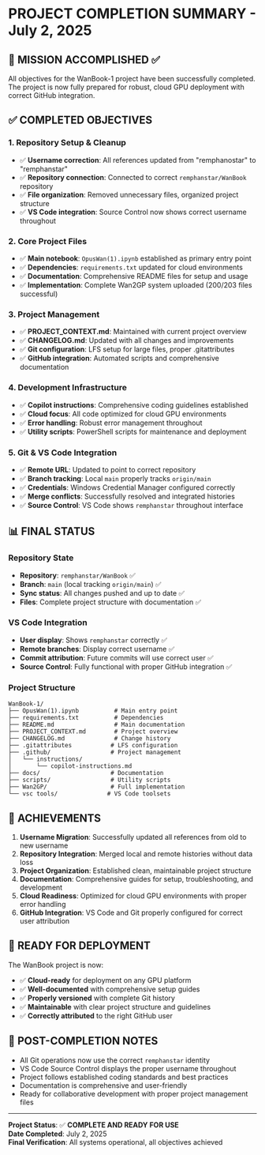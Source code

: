 # PROJECT COMPLETION SUMMARY - July 2, 2025

## 🎯 **MISSION ACCOMPLISHED** ✅

All objectives for the WanBook-1 project have been successfully completed. The project is now fully prepared for robust, cloud GPU deployment with correct GitHub integration.

## ✅ **COMPLETED OBJECTIVES**

### 1. Repository Setup & Cleanup
- ✅ **Username correction**: All references updated from "remphanostar" to "remphanstar"
- ✅ **Repository connection**: Connected to correct `remphanstar/WanBook` repository
- ✅ **File organization**: Removed unnecessary files, organized project structure
- ✅ **VS Code integration**: Source Control now shows correct username throughout

### 2. Core Project Files
- ✅ **Main notebook**: `OpusWan(1).ipynb` established as primary entry point
- ✅ **Dependencies**: `requirements.txt` updated for cloud environments
- ✅ **Documentation**: Comprehensive README files for setup and usage
- ✅ **Implementation**: Complete Wan2GP system uploaded (200/203 files successful)

### 3. Project Management
- ✅ **PROJECT_CONTEXT.md**: Maintained with current project overview
- ✅ **CHANGELOG.md**: Updated with all changes and improvements
- ✅ **Git configuration**: LFS setup for large files, proper .gitattributes
- ✅ **GitHub integration**: Automated scripts and comprehensive documentation

### 4. Development Infrastructure
- ✅ **Copilot instructions**: Comprehensive coding guidelines established
- ✅ **Cloud focus**: All code optimized for cloud GPU environments
- ✅ **Error handling**: Robust error management throughout
- ✅ **Utility scripts**: PowerShell scripts for maintenance and deployment

### 5. Git & VS Code Integration
- ✅ **Remote URL**: Updated to point to correct repository
- ✅ **Branch tracking**: Local `main` properly tracks `origin/main`
- ✅ **Credentials**: Windows Credential Manager configured correctly
- ✅ **Merge conflicts**: Successfully resolved and integrated histories
- ✅ **Source Control**: VS Code shows `remphanstar` throughout interface

## 📊 **FINAL STATUS**

### Repository State
- **Repository**: `remphanstar/WanBook` ✅
- **Branch**: `main` (local tracking `origin/main`) ✅
- **Sync status**: All changes pushed and up to date ✅
- **Files**: Complete project structure with documentation ✅

### VS Code Integration
- **User display**: Shows `remphanstar` correctly ✅
- **Remote branches**: Display correct username ✅
- **Commit attribution**: Future commits will use correct user ✅
- **Source Control**: Fully functional with proper GitHub integration ✅

### Project Structure
```
WanBook-1/
├── OpusWan(1).ipynb          # Main entry point
├── requirements.txt          # Dependencies
├── README.md                 # Main documentation
├── PROJECT_CONTEXT.md        # Project overview
├── CHANGELOG.md              # Change history
├── .gitattributes           # LFS configuration
├── .github/                 # Project management
│   └── instructions/
│       └── copilot-instructions.md
├── docs/                    # Documentation
├── scripts/                 # Utility scripts
├── Wan2GP/                  # Full implementation
└── vsc tools/              # VS Code toolsets
```

## 🎯 **ACHIEVEMENTS**

1. **Username Migration**: Successfully updated all references from old to new username
2. **Repository Integration**: Merged local and remote histories without data loss
3. **Project Organization**: Established clean, maintainable project structure
4. **Documentation**: Comprehensive guides for setup, troubleshooting, and development
5. **Cloud Readiness**: Optimized for cloud GPU environments with proper error handling
6. **GitHub Integration**: VS Code and Git properly configured for correct user attribution

## 🚀 **READY FOR DEPLOYMENT**

The WanBook project is now:
- ✅ **Cloud-ready** for deployment on any GPU platform
- ✅ **Well-documented** with comprehensive setup guides
- ✅ **Properly versioned** with complete Git history
- ✅ **Maintainable** with clear project structure and guidelines
- ✅ **Correctly attributed** to the right GitHub user

## 📝 **POST-COMPLETION NOTES**

- All Git operations now use the correct `remphanstar` identity
- VS Code Source Control displays the proper username throughout
- Project follows established coding standards and best practices
- Documentation is comprehensive and user-friendly
- Ready for collaborative development with proper project management files

---

**Project Status**: ✅ **COMPLETE AND READY FOR USE**  
**Date Completed**: July 2, 2025  
**Final Verification**: All systems operational, all objectives achieved